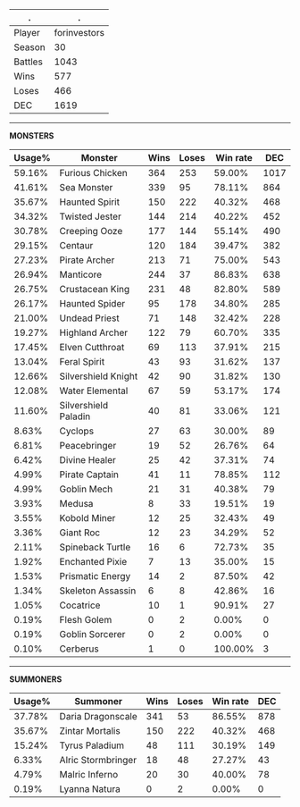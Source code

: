 .|.
|-|-
Player|forinvestors
Season|30
Battles|1043
Wins|577
Loses|466
DEC|1619

---
**MONSTERS**

Usage%|Monster|Wins|Loses|Win rate|DEC|
-|-|-|-|-|-|
59.16%|Furious Chicken|364|253|59.00%|1017|
41.61%|Sea Monster|339|95|78.11%|864|
35.67%|Haunted Spirit|150|222|40.32%|468|
34.32%|Twisted Jester|144|214|40.22%|452|
30.78%|Creeping Ooze|177|144|55.14%|490|
29.15%|Centaur|120|184|39.47%|382|
27.23%|Pirate Archer|213|71|75.00%|543|
26.94%|Manticore|244|37|86.83%|638|
26.75%|Crustacean King|231|48|82.80%|589|
26.17%|Haunted Spider|95|178|34.80%|285|
21.00%|Undead Priest|71|148|32.42%|228|
19.27%|Highland Archer|122|79|60.70%|335|
17.45%|Elven Cutthroat|69|113|37.91%|215|
13.04%|Feral Spirit|43|93|31.62%|137|
12.66%|Silvershield Knight|42|90|31.82%|130|
12.08%|Water Elemental|67|59|53.17%|174|
11.60%|Silvershield Paladin|40|81|33.06%|121|
8.63%|Cyclops|27|63|30.00%|89|
6.81%|Peacebringer|19|52|26.76%|64|
6.42%|Divine Healer|25|42|37.31%|74|
4.99%|Pirate Captain|41|11|78.85%|112|
4.99%|Goblin Mech|21|31|40.38%|79|
3.93%|Medusa|8|33|19.51%|19|
3.55%|Kobold Miner|12|25|32.43%|49|
3.36%|Giant Roc|12|23|34.29%|52|
2.11%|Spineback Turtle|16|6|72.73%|35|
1.92%|Enchanted Pixie|7|13|35.00%|15|
1.53%|Prismatic Energy|14|2|87.50%|42|
1.34%|Skeleton Assassin|6|8|42.86%|16|
1.05%|Cocatrice|10|1|90.91%|27|
0.19%|Flesh Golem|0|2|0.00%|0|
0.19%|Goblin Sorcerer|0|2|0.00%|0|
0.10%|Cerberus|1|0|100.00%|3|

---
**SUMMONERS**

Usage%|Summoner|Wins|Loses|Win rate|DEC|
-|-|-|-|-|-|
37.78%|Daria Dragonscale|341|53|86.55%|878|
35.67%|Zintar Mortalis|150|222|40.32%|468|
15.24%|Tyrus Paladium|48|111|30.19%|149|
6.33%|Alric Stormbringer|18|48|27.27%|43|
4.79%|Malric Inferno|20|30|40.00%|78|
0.19%|Lyanna Natura|0|2|0.00%|0|
